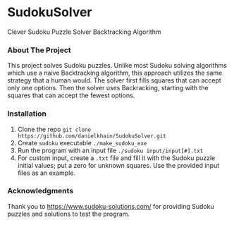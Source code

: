 # SudokuSolver
Clever Sudoku Puzzle Solver Backtracking Algorithm

### About The Project
This project solves Sudoku puzzles. Unlike most Sudoku solving algorithms which use a naive Backtracking algorithm, this approach utilizes the same strategy that a human would. The solver first fills squares that can accept only one options. Then the solver uses Backracking, starting with the squares that can accept the fewest options.

### Installation
1. Clone the repo ```git clone https://github.com/danielkhain/SudokuSolver.git```
2. Create `sudoku` executable ```./make_sudoku_exe```
3. Run the program with an input file ```./sudoku input/input[#].txt```
4. For custom input, create a `.txt` file and fill it with the Sudoku puzzle initial values; put a zero for unknown squares. Use the provided input files as an example.

### Acknowledgments
Thank you to https://www.sudoku-solutions.com/ for providing Sudoku puzzles and solutions to test the program.

